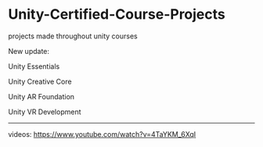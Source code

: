 # Unity-Certified-Course-Projects
projects made throughout unity courses

New update:

Unity Essentials


Unity Creative Core


Unity AR Foundation


Unity VR Development


---------------------------------------------------------------------------------------------------------------------------------------
videos:
https://www.youtube.com/watch?v=4TaYKM_6XqI

